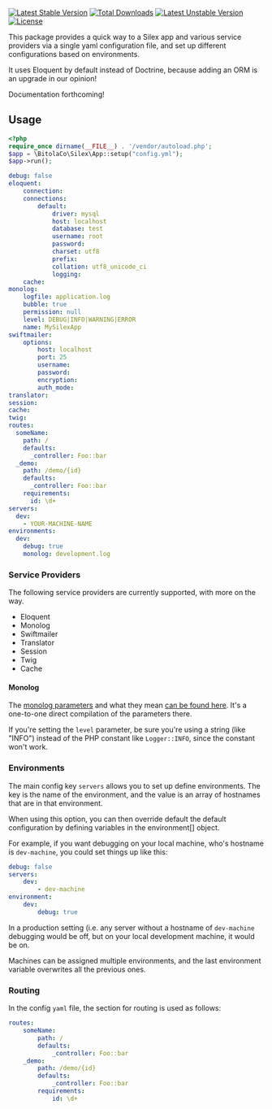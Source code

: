 [![Latest Stable Version](https://poser.pugx.org/bitolaco/silex-app/v/stable)](https://packagist.org/packages/bitolaco/silex-app)
[![Total Downloads](https://poser.pugx.org/bitolaco/silex-app/downloads)](https://packagist.org/packages/bitolaco/silex-app)
[![Latest Unstable Version](https://poser.pugx.org/bitolaco/silex-app/v/unstable)](https://packagist.org/packages/bitolaco/silex-app)
[![License](https://poser.pugx.org/bitolaco/silex-app/license)](https://packagist.org/packages/bitolaco/silex-app)

This package provides a quick way to a Silex app and
various service providers via a single yaml configuration
file, and set up different configurations based on environments.

It uses Eloquent by default instead of Doctrine, because adding an ORM
is an upgrade in our opinion!

Documentation forthcoming!

## Usage

```php
<?php
require_once dirname(__FILE__) . '/vendor/autoload.php';
$app = \BitolaCo\Silex\App::setup("config.yml");
$app->run();
```

```yaml
debug: false
eloquent:
    connection:
    connections:
        default:
            driver: mysql
            host: localhost
            database: test
            username: root
            password:
            charset: utf8
            prefix:
            collation: utf8_unicode_ci
            logging:
    cache:
monolog:
    logfile: application.log
    bubble: true
    permission: null
    level: DEBUG|INFO|WARNING|ERROR
    name: MySilexApp
swiftmailer:
    options:
        host: localhost
        port: 25
        username:
        password:
        encryption:
        auth_mode:
translator:
session:
cache:
twig:
routes:
  someName:
    path: /
    defaults:
      _controller: Foo::bar
  _demo:
    path: /demo/{id}
    defaults:
      _controller: Foo::bar
    requirements:
      id: \d+
servers:
  dev:
    - YOUR-MACHINE-NAME
environments:
  dev:
    debug: true
    monolog: development.log
```

### Service Providers

The following service providers are currently supported, with more on the way.

- Eloquent
- Monolog
- Swiftmailer
- Translator
- Session
- Twig
- Cache

#### Monolog

The [monolog parameters](http://silex.sensiolabs.org/doc/providers/monolog.html) and what they 
mean [can be found here](http://silex.sensiolabs.org/doc/providers/monolog.html). It's a one-to-one
direct compilation of the parameters there. 

If you're setting the `level` parameter, be sure you're using a string (like "INFO") instead
of the PHP constant like `Logger::INFO`, since the constant won't work. 

### Environments

The main config key `servers` allows you to set up define environments. The key
is the name of the environment, and the value is an array of hostnames that are in
that environment.

When using this option, you can then override default the default configuration by 
defining variables in the environment[<name>] object.

For example, if you want debugging on your local machine, who's hostname is `dev-machine`,
you could set things up like this:


```yaml
debug: false
servers:
	dev:
		- dev-machine
environment:
	dev:
		debug: true
``` 

In a production setting (i.e. any server without a hostname of `dev-machine` debugging 
would be off, but on your local development machine, it would be on.

Machines can be assigned multiple environments, and the last environment variable 
overwrites all the previous ones.

### Routing

In the config `yaml` file, the section for routing is used as follows:

```yaml
routes:
	someName:
    	path: /
    	defaults:
      		_controller: Foo::bar
	_demo:
    	path: /demo/{id}
    	defaults:
      		_controller: Foo::bar
    	requirements:
      		id: \d+
```

